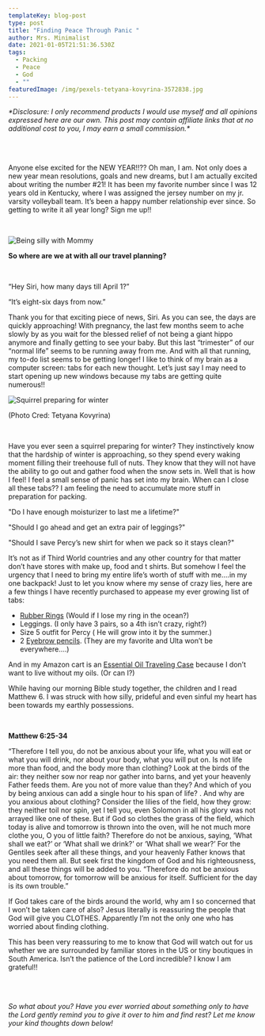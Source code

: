 ```yaml
---
templateKey: blog-post
type: post
title: "Finding Peace Through Panic "
author: Mrs. Minimalist
date: 2021-01-05T21:51:36.530Z
tags:
  - Packing
  - Peace
  - God
  - ""
featuredImage: /img/pexels-tetyana-kovyrina-3572838.jpg
---
```

*\*Disclosure: I only recommend products I would use myself and all opinions expressed here are our own. This post may contain affiliate links that at no additional cost to you, I may earn a small commission.\**

<br/><br/>

Anyone else excited for the NEW YEAR!!?? Oh man, I am. Not only does a new year mean resolutions, goals and new dreams, but I am actually excited about writing the number #21! It has been my favorite number since I was 12 years old in Kentucky, where I was assigned the jersey number on my jr. varsity volleyball team. It’s been a happy number relationship ever since. So getting to write it all year long? Sign me up!!

<br/>

![Being silly with Mommy ](/img/img_7334.jpg)



**So where are we at with all our travel planning?**

<br/>

“Hey Siri, how many days till April 1?”

“It’s eight-six days from now.”



Thank you for that exciting piece of news, Siri. As you can see, the days are quickly approaching! With pregnancy, the last few months seem to ache slowly by as you wait for the blessed relief of not being a giant hippo anymore and finally getting to see your baby. But this last “trimester” of our “normal life” seems to be running away from me. And with all that running, my to-do list seems to be getting longer! I like to think of my brain as a computer screen: tabs for each new thought. Let’s just say I may need to start opening up new windows because my tabs are getting quite numerous!!

![](/img/pexels-tetyana-kovyrina-3572838.jpg "Squirrel preparing for winter ")

(Photo Cred: Tetyana Kovyrina)

<br/>



Have you ever seen a squirrel preparing for winter? They instinctively know that the hardship of winter is approaching, so they spend every waking moment filling their treehouse full of nuts. They know that they will not have the ability to go out and gather food when the snow sets in. Well that is how I feel! I feel a small sense of panic has set into my brain. When can I close all these tabs?? I am feeling the need to accumulate more stuff in preparation for packing.



"Do I have enough moisturizer to last me a lifetime?"

"Should I go ahead and get an extra pair of leggings?"

"Should I save Percy’s new shirt for when we pack so it stays clean?"



It’s not as if Third World countries and any other country for that matter don’t have stores with make up, food and t shirts. But somehow I feel the urgency that I need to bring my entire life’s worth of stuff with me….in my one backpack! Just to let you know where my sense of crazy lies, here are a few things I have recently purchased to appease my ever growing list of tabs:



* [Rubber Rings](https://amzn.to/3nqmr0d) (Would if I lose my ring in the ocean?)
* Leggings. (I only have 3 pairs, so a 4th isn’t crazy, right?)
* Size 5 outfit for Percy ( He will grow into it by the summer.)
* 2 [Eyebrow pencils](https://amzn.to/3pTGOEA). (They are my favorite and Ulta won’t be everywhere….)



And in my Amazon cart is an [Essential Oil Traveling Case](https://amzn.to/2LoO9Nu) because I don’t want to live without my oils. (Or can I?)



While having our morning Bible study together, the children and I read Matthew 6.  I was struck with how silly, prideful and even sinful my heart has been towards my earthly possessions.  

<br/> 

**Matthew 6:25-34**

[](http://biblehub.com/matthew/6-25.htm)“Therefore I tell you, do not be anxious about your life, what you will eat or what you will drink, nor about your body, what you will put on. Is not life more than food, and the body more than clothing? [](http://biblehub.com/matthew/6-26.htm)Look at the birds of the air: they neither sow nor reap nor gather into barns, and yet your heavenly Father feeds them. Are you not of more value than they? [](http://biblehub.com/matthew/6-27.htm) And which of you by being anxious can add a single hour to his span of life?[](https://biblehub.com/esv/matthew/6.htm#footnotes) . And why are you anxious about clothing? Consider the lilies of the field, how they grow: they neither toil nor spin, [](http://biblehub.com/matthew/6-29.htm)yet I tell you, even Solomon in all his glory was not arrayed like one of these.  But if God so clothes the grass of the field, which today is alive and tomorrow is thrown into the oven, will he not much more clothe you, O you of little faith? [](http://biblehub.com/matthew/6-31.htm) Therefore do not be anxious, saying, ‘What shall we eat?’ or ‘What shall we drink?’ or ‘What shall we wear?’ [](http://biblehub.com/matthew/6-32.htm)For the Gentiles seek after all these things, and your heavenly Father knows that you need them all. [](http://biblehub.com/matthew/6-33.htm)But seek first the kingdom of God and his righteousness, and all these things will be added to you. [](http://biblehub.com/matthew/6-34.htm) “Therefore do not be anxious about tomorrow, for tomorrow will be anxious for itself. Sufficient for the day is its own trouble.”



If God takes care of the birds around the world, why am I so concerned that I won’t be taken care of also? Jesus literally is reassuring the people that God will give you CLOTHES. Apparently I’m not the only one who has worried about finding clothing.



This has been very reassuring to me to know that God will watch out for us whether we are surrounded by familiar stores in the US or tiny boutiques in South America. Isn’t the patience of the Lord incredible? I know I am grateful!!

<br/> <br/>

*So what about you? Have you ever worried about something only to have the Lord gently remind you to give it over to him and find rest? Let me know your kind thoughts down below!*